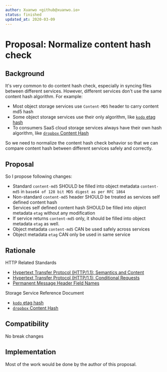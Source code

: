```yaml
---
author: Xuanwo <github@xuanwo.io>
status: finished
updated_at: 2020-03-09
---
```


# Proposal: Normalize content hash check

## Background

It's very common to do content hash check, especially in syncing files between different services. However, different services don't use the same content hash algorithm. For example:

- Most object storage services use `Content-MD5` header to carry content md5 hash
- Some object storage services use their only algorithm, like [`kodo` etag hash](https://developer.qiniu.com/kodo/manual/1231/appendix#qiniu-etag)
- To consumers SaaS cloud storage services always have their own hash algorithm, like [`dropbox` Content Hash](https://www.dropbox.com/developers/reference/content-hash)

So we need to normalize the content hash check behavior so that we can compare content hash between different services safely and correctly.

## Proposal

So I propose following changes:

- Standard `content-md5` SHOULD be filled into object metadata `content-md5` in `base64 of 128 bit MD5 digest as per RFC 1864`
- Non-standard `content-md5` header SHOULD be treated as services self defined content hash
- Services self defined content hash SHOULD be filled into object metadata `etag` without any modification
- If service returns `content-md5` only, it should be filled into object metadata `etag` as well.
- Object metadata `content-md5` CAN be used safely across services
- Object metadata `etag` CAN only be used in same service

## Rationale

HTTP Related Standards

- [Hypertext Transfer Protocol (HTTP/1.1): Semantics and Content]
- [Hypertext Transfer Protocol (HTTP/1.1): Conditional Requests]
- [Permanent Message Header Field Names](https://www.iana.org/assignments/message-headers/message-headers.xml#perm-headers)

Storage Service Reference Document

- [`kodo` etag hash](https://developer.qiniu.com/kodo/manual/1231/appendix#qiniu-etag)
- [`dropbox` Content Hash](https://www.dropbox.com/developers/reference/content-hash)

## Compatibility

No break changes

## Implementation

Most of the work would be done by the author of this proposal.

[RFC7232]: https://www.rfc-editor.org/rfc/rfc7232
[RFC7231]: https://www.rfc-editor.org/rfc/rfc7231
[Hypertext Transfer Protocol (HTTP/1.1): Semantics and Content]: https://www.rfc-editor.org/rfc/rfc7231
[Hypertext Transfer Protocol (HTTP/1.1): Conditional Requests]: https://www.rfc-editor.org/rfc/rfc7232